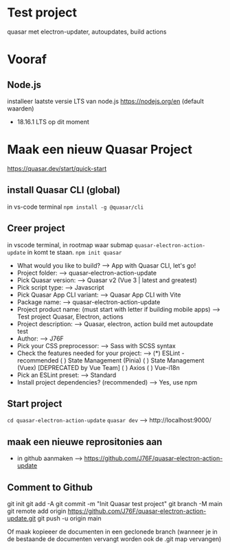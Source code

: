 # Test project 
quasar met electron-updater, autoupdates, 
build actions

# Vooraf
## Node.js
installeer laatste versie LTS van node.js https://nodejs.org/en (default waarden)
- 18.16.1 LTS op dit moment

# Maak een nieuw Quasar Project
https://quasar.dev/start/quick-start

## install Quasar CLI (global)
in vs-code terminal
`npm install -g @quasar/cli`

## Creer project
in vscode terminal, in rootmap waar submap `quasar-electron-action-update` in komt te staan.
`npm init quasar`
- What would you like to build? --> App with Quasar CLI, let's go! 
- Project folder: --> quasar-electron-action-update
- Pick Quasar version: --> Quasar v2 (Vue 3 | latest and greatest)
- Pick script type: --> Javascript
- Pick Quasar App CLI variant: --> Quasar App CLI with Vite
- Package name: --> quasar-electron-action-update
- Project product name: (must start with letter if building mobile apps) --> Test project Quasar, Electron, actions
- Project description: --> Quasar, electron, action build met autoupdate test
- Author: --> J76F
- Pick your CSS preprocessor: --> Sass with SCSS syntax
- Check the features needed for your project: --> 
  (*)   ESLint - recommended
  ( )   State Management (Pinia)
  ( )   State Management (Vuex) [DEPRECATED by Vue Team]
  ( )   Axios
  ( )   Vue-i18n
- Pick an ESLint preset: --> Standard
- Install project dependencies? (recommended) --> Yes, use npm

## Start project
`cd quasar-electron-action-update`
`quasar dev` --> http://localhost:9000/

## maak een nieuwe reprositonies aan
- in github aanmaken --> https://github.com/J76F/quasar-electron-action-update

## Comment to Github
git init
git add -A
git commit -m "Init Quasar test project"
git branch -M main
git remote add origin https://github.com/J76F/quasar-electron-action-update.git
git push -u origin main

Of maak kopieeer de documenten in een geclonede branch (wanneer je in de bestaande de documenten vervangt worden ook de .git map vervangen)

